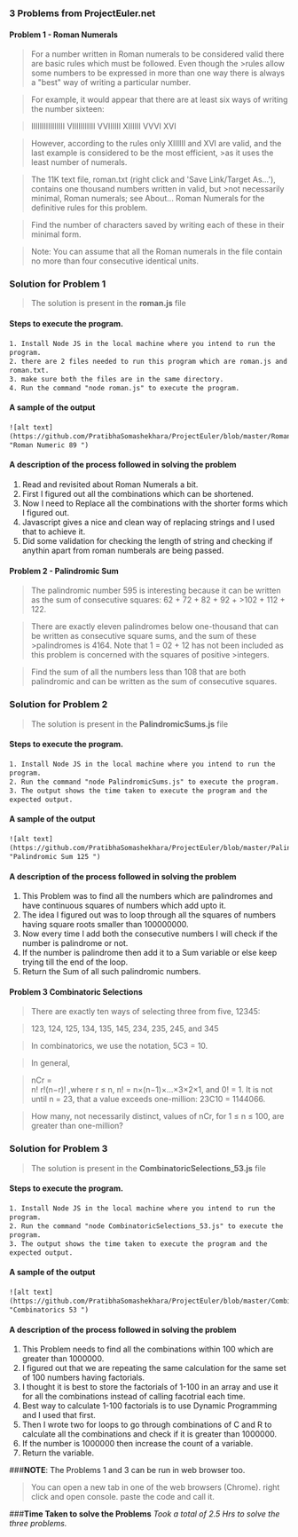 ### 3 Problems from ProjectEuler.net


#### Problem 1 - Roman Numerals

>For a number written in Roman numerals to be considered valid there are basic rules which must be followed. Even though the >rules allow some numbers to be expressed in more than one way there is always a "best" way of writing a particular number.

>For example, it would appear that there are at least six ways of writing the number sixteen:

>IIIIIIIIIIIIIIII
>VIIIIIIIIIII
>VVIIIIII
>XIIIIII
>VVVI
>XVI

>However, according to the rules only XIIIIII and XVI are valid, and the last example is considered to be the most efficient, >as it uses the least number of numerals.

>The 11K text file, roman.txt (right click and 'Save Link/Target As...'), contains one thousand numbers written in valid, but >not necessarily minimal, Roman numerals; see About... Roman Numerals for the definitive rules for this problem.

>Find the number of characters saved by writing each of these in their minimal form.

>Note: You can assume that all the Roman numerals in the file contain no more than four consecutive identical units.

### Solution for Problem 1 

>The solution is present in the  **roman.js** file 

#### Steps to execute the program.
    1. Install Node JS in the local machine where you intend to run the program.
    2. there are 2 files needed to run this program which are roman.js and roman.txt.
    3. make sure both the files are in the same directory.
    4. Run the command "node roman.js" to execute the program.
    
#### A sample of the output
    ![alt text](https://github.com/PratibhaSomashekhara/ProjectEuler/blob/master/RomanNumber_89.png "Roman Numeric 89 ")
    
    
    
#### A description  of  the  process  followed  in  solving  the problem

   1. Read and revisited about Roman Numerals a bit.
   2. First I figured out all the combinations which can be shortened.
   3. Now I need to Replace all the combinations with the shorter forms which I figured out.
   4. Javascript gives a nice and clean way of replacing strings and I used that to achieve it.
   5. Did some validation for checking the length of string and checking if anythin apart from roman numberals are being             passed.
   
   
#### Problem 2 - Palindromic Sum  
>The palindromic number 595 is interesting because it can be written as the sum of consecutive squares: 62 + 72 + 82 + 92 + >102 + 112 + 122.

>There are exactly eleven palindromes below one-thousand that can be written as consecutive square sums, and the sum of these >palindromes is 4164. Note that 1 = 02 + 12 has not been included as this problem is concerned with the squares of positive >integers.

>Find the sum of all the numbers less than 108 that are both palindromic and can be written as the sum of consecutive squares.

### Solution for Problem 2 

>The solution is present in the  **PalindromicSums.js** file 

#### Steps to execute the program.
    1. Install Node JS in the local machine where you intend to run the program.
    2. Run the command "node PalindromicSums.js" to execute the program.
    3. The output shows the time taken to execute the program and the expected output.
    
#### A sample of the output
    ![alt text](https://github.com/PratibhaSomashekhara/ProjectEuler/blob/master/PalindromicSums_125.png "Palindromic Sum 125 ")
    
    
    
#### A description  of  the  process  followed  in  solving  the problem

   1. This Problem was to find all the numbers which are palindromes and have continuous squares of numbers which add upto it.
   2. The idea I figured out was to loop through all the squares of numbers having square roots smaller than 100000000.
   3. Now every time I add both the consecutive numbers I will check if the number is palindrome or not.
   4. If the number is palindrome then add it to a Sum variable or else keep trying till the end of the loop.
   5. Return the Sum of all such palindromic numbers.
     
   
#### Problem 3 Combinatoric Selections
>There are exactly ten ways of selecting three from five, 12345:

>123, 124, 125, 134, 135, 145, 234, 235, 245, and 345

>In combinatorics, we use the notation, 5C3 = 10.

>In general,

>nCr =	
>n!
>r!(n−r)!
>,where r ≤ n, n! = n×(n−1)×...×3×2×1, and 0! = 1.
>It is not until n = 23, that a value exceeds one-million: 23C10 = 1144066.

>How many, not necessarily distinct, values of  nCr, for 1 ≤ n ≤ 100, are greater than one-million?

### Solution for Problem 3 

>The solution is present in the  **CombinatoricSelections_53.js** file 

#### Steps to execute the program.
    1. Install Node JS in the local machine where you intend to run the program.
    2. Run the command "node CombinatoricSelections_53.js" to execute the program.
    3. The output shows the time taken to execute the program and the expected output.
    
#### A sample of the output
    ![alt text](https://github.com/PratibhaSomashekhara/ProjectEuler/blob/master/Combinatorics_53.png "Combinatorics 53 ")
    
    
    
#### A description  of  the  process  followed  in  solving  the problem

   1. This Problem needs to find all the combinations within 100 which are greater than 1000000.
   2. I figured out that we are repeating the same calculation for the same set of 100 numbers having factorials.
   3. I thought it is best to store the factorials of 1-100 in an array and use it for all the combinations instead of calling       facotrial each time.
   4. Best way to calculate 1-100 factorials is to use Dynamic Programming and I used that first.
   5. Then I wrote two for loops to go through combinations of C and R to calculate all the combinations and check if it is         greater than 1000000.
   6. If the number is 1000000 then increase the count of a variable.
   7. Return the variable.



###**NOTE**: The Problems 1 and 3 can be run in web browser too.
> You can open a new tab in one of the web browsers (Chrome).
> right click and open console.
> paste the code and call it.

###**Time Taken to solve the Problems**
*Took a total of 2.5 Hrs to solve the three problems.*
